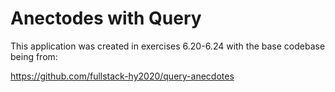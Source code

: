 # Anectodes with Query

This application was created in exercises 6.20-6.24 with the base codebase being from:

https://github.com/fullstack-hy2020/query-anecdotes
